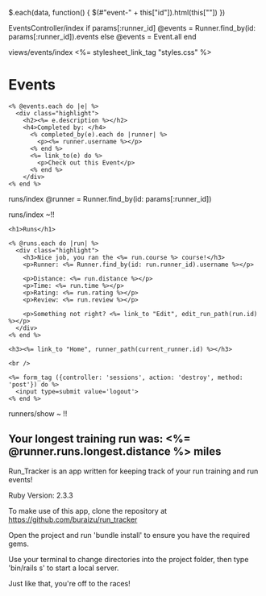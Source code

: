 $.each(data, function() {
  $(#"event-" + this["id"]).html(this[""])
})


EventsController/index
if params[:runner_id]
  @events = Runner.find_by(id: params[:runner_id]).events
else
  @events = Event.all
end

views/events/index
<%= stylesheet_link_tag "styles.css" %>
<div class="container">
  <div class="feature">
    <h1>Events</h1>

    <% @events.each do |e| %>
      <div class="highlight">
        <h2><%= e.description %></h2>
        <h4>Completed by: </h4>
          <% completed_by(e).each do |runner| %>
            <p><%= runner.username %></p>
          <% end %>
          <%= link_to(e) do %>
            <p>Check out this Event</p>
          <% end %>
        </div>
    <% end %>
  </div>
</div>

runs/index
@runner = Runner.find_by(id: params[:runner_id])

runs/index ~!!
<div class="container">
  <div class="feature">

    <h1>Runs</h1>

    <% @runs.each do |run| %>
      <div class="highlight">
        <h3>Nice job, you ran the <%= run.course %> course!</h3>
        <p>Runner: <%= Runner.find_by(id: run.runner_id).username %></p>

        <p>Distance: <%= run.distance %></p>
        <p>Time: <%= run.time %></p>
        <p>Rating: <%= run.rating %></p>
        <p>Review: <%= run.review %></p>

        <p>Something not right? <%= link_to "Edit", edit_run_path(run.id) %></p>
      </div>
    <% end %>

    <h3><%= link_to "Home", runner_path(current_runner.id) %></h3>

    <br />

    <%= form_tag ({controller: 'sessions', action: 'destroy', method: 'post'}) do %>
      <input type=submit value='logout'>
    <% end %>

  </div>
</div>

runners/show ~ !!
<h2>Your longest training run was: <%= @runner.runs.longest.distance %> miles</h2>

Run_Tracker is an app written for keeping track of your run training and run events!

Ruby Version: 2.3.3

To make use of this app, clone the repository at https://github.com/buraizu/run_tracker

Open the project and run 'bundle install' to ensure you have the required gems.

Use your terminal to change directories into the project folder, then type 'bin/rails s' to start a local server.

Just like that, you're off to the races!
